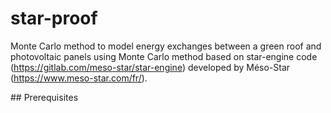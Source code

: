 # star-proof

Monte Carlo method to model energy exchanges between a green roof and photovoltaic panels using Monte Carlo method based on star-engine code (https://gitlab.com/meso-star/star-engine) developed by Méso-Star (https://www.meso-star.com/fr/).

## Prerequisites

